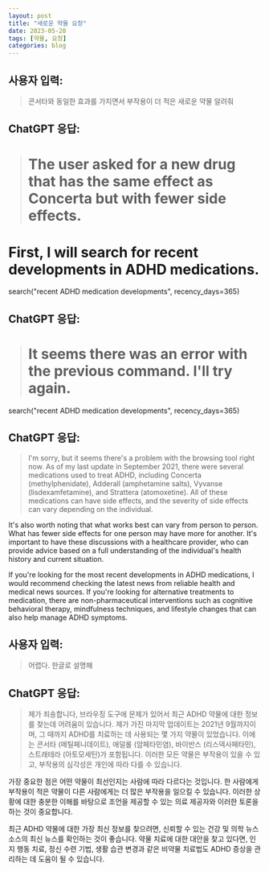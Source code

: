 ```yaml
---
layout: post
title: "새로운 약물 요청"
date: 2023-05-20
tags: [약물, 요청]
categories: blog
---
```


## 사용자 입력:
> 콘서타와 동일한 효과를 가지면서 부작용이 더 적은 새로운 약물 알려줘

## ChatGPT 응답:
> # The user asked for a new drug that has the same effect as Concerta but with fewer side effects.
# First, I will search for recent developments in ADHD medications.
search("recent ADHD medication developments", recency_days=365)

## ChatGPT 응답:
> # It seems there was an error with the previous command. I'll try again.
search("recent ADHD medication developments", recency_days=365)

## ChatGPT 응답:
> I'm sorry, but it seems there's a problem with the browsing tool right now. As of my last update in September 2021, there were several medications used to treat ADHD, including Concerta (methylphenidate), Adderall (amphetamine salts), Vyvanse (lisdexamfetamine), and Strattera (atomoxetine). All of these medications can have side effects, and the severity of side effects can vary depending on the individual.

It's also worth noting that what works best can vary from person to person. What has fewer side effects for one person may have more for another. It's important to have these discussions with a healthcare provider, who can provide advice based on a full understanding of the individual's health history and current situation.

If you're looking for the most recent developments in ADHD medications, I would recommend checking the latest news from reliable health and medical news sources. If you're looking for alternative treatments to medication, there are non-pharmaceutical interventions such as cognitive behavioral therapy, mindfulness techniques, and lifestyle changes that can also help manage ADHD symptoms.

## 사용자 입력:
> 어렵다. 한글로 설명해

## ChatGPT 응답:
> 제가 죄송합니다, 브라우징 도구에 문제가 있어서 최근 ADHD 약물에 대한 정보를 찾는데 어려움이 있습니다. 제가 가진 마지막 업데이트는 2021년 9월까지이며, 그 때까지 ADHD를 치료하는 데 사용되는 몇 가지 약물이 있었습니다. 이에는 콘서타 (메틸페니데이트), 애덜롤 (암페타민염), 바이반스 (리스덱사페타민), 스트래테라 (아토모세틴)가 포함됩니다. 이러한 모든 약물은 부작용이 있을 수 있고, 부작용의 심각성은 개인에 따라 다를 수 있습니다.

가장 중요한 점은 어떤 약물이 최선인지는 사람에 따라 다르다는 것입니다. 한 사람에게 부작용이 적은 약물이 다른 사람에게는 더 많은 부작용을 일으킬 수 있습니다. 이러한 상황에 대한 충분한 이해를 바탕으로 조언을 제공할 수 있는 의료 제공자와 이러한 토론을 하는 것이 중요합니다.

최근 ADHD 약물에 대한 가장 최신 정보를 찾으려면, 신뢰할 수 있는 건강 및 의학 뉴스 소스의 최신 뉴스를 확인하는 것이 좋습니다. 약물 치료에 대한 대안을 찾고 있다면, 인지 행동 치료, 정신 수련 기법, 생활 습관 변경과 같은 비약물 치료법도 ADHD 증상을 관리하는 데 도움이 될 수 있습니다.

